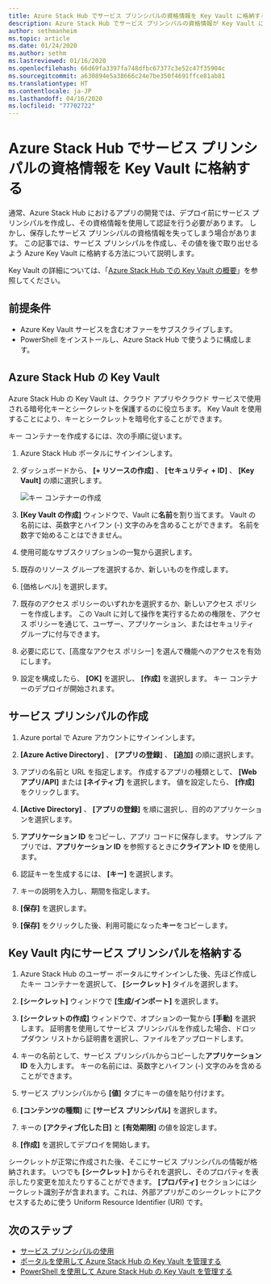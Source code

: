 ```yaml
---
title: Azure Stack Hub でサービス プリンシパルの資格情報を Key Vault に格納する
description: Azure Stack Hub でサービス プリンシパルの資格情報が Key Vault にどのように格納されるかについて説明します
author: sethmanheim
ms.topic: article
ms.date: 01/24/2020
ms.author: sethm
ms.lastreviewed: 01/16/2020
ms.openlocfilehash: 66d69fa3397fa748dfbc67377c3e52c47f35904c
ms.sourcegitcommit: a630894e5a38666c24e7be350f4691ffce81ab81
ms.translationtype: HT
ms.contentlocale: ja-JP
ms.lasthandoff: 04/16/2020
ms.locfileid: "77702722"
---
```

# <a name="store-service-principal-credentials-in-azure-stack-hub-key-vault"></a>Azure Stack Hub でサービス プリンシパルの資格情報を Key Vault に格納する

通常、Azure Stack Hub におけるアプリの開発では、デプロイ前にサービス プリンシパルを作成し、その資格情報を使用して認証を行う必要があります。 しかし、保存したサービス プリンシパルの資格情報を失ってしまう場合があります。 この記事では、サービス プリンシパルを作成し、その値を後で取り出せるよう Azure Key Vault に格納する方法について説明します。

Key Vault の詳細については、「[Azure Stack Hub での Key Vault の概要](azure-stack-key-vault-intro.md)」を参照してください。

## <a name="prerequisites"></a>前提条件

- Azure Key Vault サービスを含むオファーをサブスクライブします。
- PowerShell をインストールし、Azure Stack Hub で使うように構成します。

## <a name="key-vault-in-azure-stack-hub"></a>Azure Stack Hub の Key Vault

Azure Stack Hub の Key Vault は、クラウド アプリやクラウド サービスで使用される暗号化キーとシークレットを保護するのに役立ちます。 Key Vault を使用することにより、キーとシークレットを暗号化することができます。

キー コンテナーを作成するには、次の手順に従います。

1. Azure Stack Hub ポータルにサインインします。

2. ダッシュボードから、 **[+ リソースの作成]** 、 **[セキュリティ + ID]** 、 **[Key Vault]** の順に選択します。

   ![キー コンテナーの作成](media/azure-stack-key-vault-store-credentials/create-key-vault.png)

3. **[Key Vault の作成]** ウィンドウで、Vault に**名前**を割り当てます。 Vault の名前には、英数字とハイフン (-) 文字のみを含めることができます。 名前を数字で始めることはできません。

4. 使用可能なサブスクリプションの一覧から選択します。

5. 既存のリソース グループを選択するか、新しいものを作成します。

6. [価格レベル] を選択します。

7. 既存のアクセス ポリシーのいずれかを選択するか、新しいアクセス ポリシーを作成します。 この Vault に対して操作を実行するための権限を、アクセス ポリシーを通じて、ユーザー、アプリケーション、またはセキュリティ グループに付与できます。

8. 必要に応じて、[高度なアクセス ポリシー] を選んで機能へのアクセスを有効にします。

9. 設定を構成したら、 **[OK]** を選択し、 **[作成]** を選択します。 キー コンテナーのデプロイが開始されます。

## <a name="create-a-service-principal"></a>サービス プリンシパルの作成

1. Azure portal で Azure アカウントにサインインします。

2. **[Azure Active Directory]** 、 **[アプリの登録]** 、 **[追加]** の順に選択します。

3. アプリの名前と URL を指定します。 作成するアプリの種類として、 **[Web アプリ/API]** または **[ネイティブ]** を選択します。 値を設定したら、 **[作成]** をクリックします。

4. **[Active Directory]** 、 **[アプリの登録]** を順に選択し、目的のアプリケーションを選択します。

5. **アプリケーション ID** をコピーし、アプリ コードに保存します。 サンプル アプリでは、**アプリケーション ID** を参照するときに**クライアント ID** を使用します。

6. 認証キーを生成するには、 **[キー]** を選択します。

7. キーの説明を入力し、期間を指定します。

8. **[保存]** を選択します。

9. **[保存]** をクリックした後、利用可能になった**キー**をコピーします。

## <a name="store-the-service-principal-inside-key-vault"></a>Key Vault 内にサービス プリンシパルを格納する

1. Azure Stack Hub のユーザー ポータルにサインインした後、先ほど作成したキー コンテナーを選択して、 **[シークレット]** タイルを選択します。

2. **[シークレット]** ウィンドウで **[生成/インポート]** を選択します。

3. **[シークレットの作成]** ウィンドウで、オプションの一覧から **[手動]** を選択します。 証明書を使用してサービス プリンシパルを作成した場合、ドロップダウン リストから証明書を選択し、ファイルをアップロードします。

4. キーの名前として、サービス プリンシパルからコピーした**アプリケーション ID** を入力します。 キーの名前には、英数字とハイフン (-) 文字のみを含めることができます。

5. サービス プリンシパルから **[値]** タブにキーの値を貼り付けます。

6. **[コンテンツの種類]** に **[サービス プリンシパル]** を選択します。

7. キーの **[アクティブ化した日]** と **[有効期限]** の値を設定します。

8. **[作成]** を選択してデプロイを開始します。

シークレットが正常に作成された後、そこにサービス プリンシパルの情報が格納されます。 いつでも **[シークレット]** からそれを選択し、そのプロパティを表示したり変更を加えたりすることができます。 **[プロパティ]** セクションにはシークレット識別子が含まれます。これは、外部アプリがこのシークレットにアクセスするために使う Uniform Resource Identifier (URI) です。

## <a name="next-steps"></a>次のステップ

- [サービス プリンシパルの使用](azure-stack-create-service-principals.md)
- [ポータルを使用して Azure Stack Hub の Key Vault を管理する](azure-stack-key-vault-manage-portal.md)  
- [PowerShell を使用して Azure Stack Hub の Key Vault を管理する](azure-stack-key-vault-manage-powershell.md)
